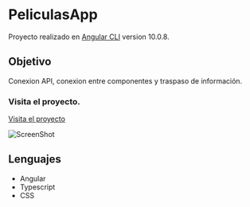 # PeliculasApp

Proyecto realizado en [Angular CLI](https://github.com/angular/angular-cli) version 10.0.8.

## Objetivo
Conexion API, conexion entre componentes y traspaso de información.

### Visita el proyecto.

[Visita el proyecto](https://cartelerafilms.herokuapp.com/)


![ScreenShot](https://{cartelerafilms.herokuapp.com/})

## Lenguajes
+ Angular
+ Typescript
+ CSS
